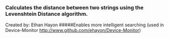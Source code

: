 ### Calculates the distance between two strings using the Levenshtein Distance algorithm.
Created by: Ethan Hayon
#####Enables more intelligent searching (used in Device-Monitor http://www.github.com/ehayon/Device-Monitor)